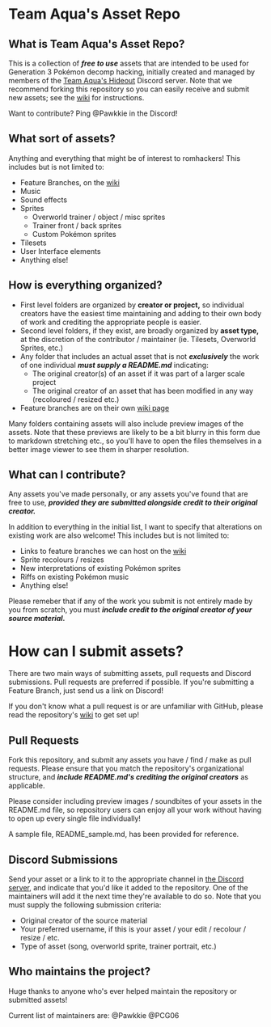 # Team Aqua's Asset Repo

## What is Team Aqua's Asset Repo?

This is a collection of **_free to use_** assets that are intended to be used for Generation 3 Pokémon decomp hacking, initially created and managed by members of the [Team Aqua's Hideout](https://discord.gg/sNNCZxcXnA) Discord server. Note that we recommend forking this repository so you can easily receive and submit new assets; see the [wiki](https://github.com/Pawkkie/Team-Aquas-Asset-Repo/wiki) for instructions.

Want to contribute? Ping @Pawkkie in the Discord!

## What sort of assets?
Anything and everything that might be of interest to romhackers! This includes but is not limited to:
- Feature Branches, on the [wiki](https://github.com/Pawkkie/Team-Aquas-Asset-Repo/wiki/Feature-Branches)
- Music
- Sound effects
- Sprites
    - Overworld trainer / object / misc sprites
    - Trainer front / back sprites
    - Custom Pokémon sprites
- Tilesets
- User Interface elements
- Anything else!

## How is everything organized?
- First level folders are organized by **creator or project,** so individual creators have the easiest time maintaining and adding to their own body of work and crediting the appropriate people is easier.
- Second level folders, if they exist, are broadly organized by **asset type,** at the discretion of the contributor / maintainer (ie. Tilesets, Overworld Sprites, etc.)
- Any folder that includes an actual asset that is not **_exclusively_** the work of one individual **_must supply a README.md_** indicating:
    - The original creator(s) of an asset if it was part of a larger scale project
    - The original creator of an asset that has been modified in any way (recoloured / resized etc.)
- Feature branches are on their own [wiki page](https://github.com/Pawkkie/Team-Aquas-Asset-Repo/wiki/Feature-Branches)

Many folders containing assets will also include preview images of the assets. Note that these previews are likely to be a bit blurry in this form due to markdown stretching etc., so you'll have to open the files themselves in a better image viewer to see them in sharper resolution.

## What can I contribute?
Any assets you've made personally, or any assets you've found that are free to use, **_provided they are submitted alongside credit to their original creator._**

In addition to everything in the initial list, I want to specify that alterations on existing work are also welcome! This includes but is not limited to:
- Links to feature branches we can host on the [wiki](https://github.com/Pawkkie/Team-Aquas-Asset-Repo/wiki/Feature-Branches)
- Sprite recolours / resizes
- New interpretations of existing Pokémon sprites
- Riffs on existing Pokémon music
- Anything else!

Please remeber that if any of the work you submit is not entirely made by you from scratch, you must **_include credit to the original creator of your source material._**

# How can I submit assets?
There are two main ways of submitting assets, pull requests and Discord submissions. Pull requests are preferred if possible. If you're submitting a Feature Branch, just send us a link on Discord!

If you don't know what a pull request is or are unfamiliar with GitHub, please read the repository's [wiki](https://github.com/Pawkkie/Team-Aquas-Asset-Repo/wiki) to get set up!

## Pull Requests
Fork this repository, and submit any assets you have / find / make as pull requests. Please ensure that you match the repository's organizational structure, and **_include README.md's crediting the original creators_** as applicable.

Please consider including preview images / soundbites of your assets in the README.md file, so repository users can enjoy all your work without having to open up every single file individually! 

A sample file, README_sample.md, has been provided for reference.

## Discord Submissions
Send your asset or a link to it to the appropriate channel in [the Discord server](https://discord.gg/sNNCZxcXnA), and indicate that you'd like it added to the repository. One of the maintainers will add it the next time they're available to do so. Note that you must supply the following submission criteria:
- Original creator of the source material
- Your preferred username, if this is your asset / your edit / recolour / resize / etc.
- Type of asset (song, overworld sprite, trainer portrait, etc.)

## Who maintains the project?
Huge thanks to anyone who's ever helped maintain the repository or submitted assets! 

Current list of maintainers are:
@Pawkkie
@PCG06
